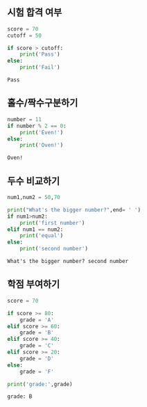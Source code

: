 ## 시험 합격 여부


```python
score = 70
cutoff = 50

if score > cutoff:
    print('Pass')
else:
    print('Fail')
```

    Pass
    

## 홀수/짝수구분하기


```python
number = 11
if number % 2 == 0:
    print('Even!')
else:
    print('Oven!')
```

    Oven!
    

## 두수 비교하기


```python
num1,num2 = 50,70

print("What's the bigger number?",end= ' ')
if num1>num2:
    print('first number')
elif num1 == num2:
    print('equal')
else:
    print('second number')
```

    What's the bigger number? second number
    

## 학점 부여하기


```python
score = 70

if score >= 80:
    grade = 'A'
elif score >= 60:
    grade = 'B'
elif score >= 40:
    grade = 'C'
elif score >= 20:
    grade = 'D'
else:
    grade = 'F'

print('grade:',grade)
```

    grade: B
    
